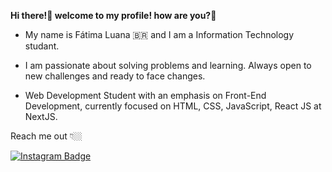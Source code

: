 
**Hi there!👋 welcome to my profile! how are you?**🥰

* My name is Fátima Luana 🇧🇷 and I am a Information Technology studant. 

* I am passionate about solving problems and learning. Always open to new challenges and ready to face changes.

* Web Development Student with an emphasis on Front-End Development, currently focused on HTML, CSS, JavaScript, React JS at NextJS.

Reach me out 👇🏼

[![Instagram Badge](https://img.shields.io/badge/-Instagram-violet?style=flat-square&logo=Instagram&logoColor=white&link=https://www.instagram.com/falu_._/)](https://www.instagram.com/falu_._/)

